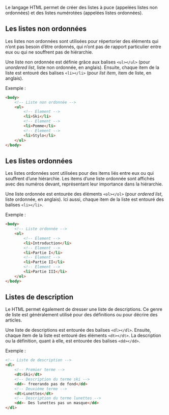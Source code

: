Le langage HTML permet de créer des listes à puce (appelées listes non ordonnées) et des listes numérotées (appelées listes ordonnées).

## Les listes non ordonnées

Les listes non ordonnées sont utilisées pour répertorier des éléments qui n’ont pas besoin d’être ordonnés, qui n’ont pas de rapport particulier entre eux ou qui ne souffrent pas de hiérarchie. 

Une liste non ordonnée est définie grâce aux balises ```<ul></ul>``` (pour *unordered list*, liste non ordonnée, en anglais). Ensuite, chaque item de la liste est entouré des balises ```<li></li>``` (pour *list item*, item de liste, en anglais).

Exemple :

``` html
<body>
    <!-- Liste non ordonnée -->
    <ul>
        <!-- Element -->
        <li>Ski</li>
        <!-- Element -->
        <li>Pomme</li>
        <!-- Element -->
        <li>Stylo</li>
    </ul>
</body>
```

## Les listes ordonnées

Les listes ordonnées sont utilisées pour des items liés entre eux ou qui souffrent d’une hiérarchie. Les items d’une liste ordonnée sont affichés avec des numéros devant, représentant leur importance dans la hiérarchie.

Une liste ordonnée est entourée des éléments ```<ol></ol>``` (pour *ordered list*, liste ordonnée, en anglais). Ici aussi, chaque item de la liste est entouré des balises ```<li></li>```.

Exemple :

``` html
<body>
    <!-- Liste ordonnée -->
    <ol>
        <!-- Element -->
        <li>Introduction</li>
        <!-- Element -->
        <li>Partie I</li>
        <!-- Element -->
        <li>Partie II</li>
        <!-- Element -->
        <li>Partie III</li>
    </ol>
</body>
```

## Listes de description

Le HTML permet également de dresser une liste de descriptions. Ce genre de liste est généralement utilisé pour des définitions ou pour décrire des articles.

Une liste de descriptions est entourée des balises ```<dl></dl>```. Ensuite, chaque item de la liste est entouré des éléments ```<dt></dt>```. La description ou la définition, quant à elle, est entourée des balises ```<dd></dd>```.

Exemple :

``` html
<!-- Liste de description -->
<dl>
    <!-- Premier terme -->
    <dt>Ski</dt>
    <!-- Description du terme ski -->
    <dd>- freerando pas de fond</dd>
    <!-- Deuxième terme -->
    <dt>Lunettes</dt>
    <!-- Description du terme lunettes -->
    <dd>- Des lunettes pas un masque</dd>
</dl>
```